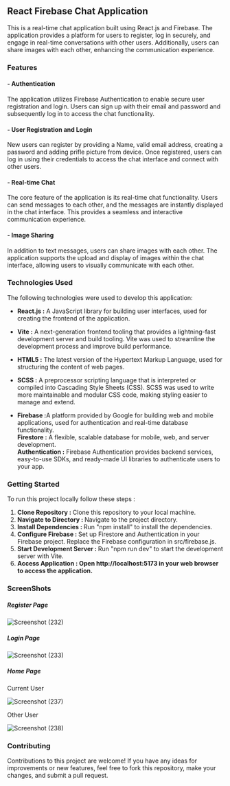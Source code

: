 <h2>React Firebase Chat Application</h2>
<p>This is a real-time chat application built using React.js and Firebase. 
  The application provides a platform for users to register, log in securely, and engage in real-time conversations with other users.
  Additionally, users can share images with each other, enhancing the communication experience.</p>

  <h3>Features</h3>
  
  <h4>- Authentication</h4>
  <p>The application utilizes Firebase Authentication to enable secure user registration and login. 
    Users can sign up with their email and password and subsequently log in to access the chat functionality.</p>
    
<h4>- User Registration and Login</h4>
<p>New users can register by providing a Name, valid email address, creating a password and adding prifle picture from device.
  Once registered, users can log in using their credentials to access the chat interface and connect with other users.</p>
  
<h4>- Real-time Chat</h4>
<p>The core feature of the application is its real-time chat functionality. Users can send messages to each other, and the messages are instantly displayed in the chat interface. 
  This provides a seamless and interactive communication experience.</p>
  
<h4>- Image Sharing</h4>
<p>In addition to text messages, users can share images with each other. 
  The application supports the upload and display of images within the chat interface, allowing users to visually communicate with each other.</p>
  
<h3>Technologies Used</h3>

<p>The following technologies were used to develop this application:</p>
<ul>
  
  <li><p><b>React.js :</b> A JavaScript library for building user interfaces, used for creating the frontend of the application.</p></li>
  
  <li><p><b>Vite :</b> A next-generation frontend tooling that provides a lightning-fast development server and build tooling. Vite was used to streamline the development process and improve build performance.</p></li>

  <li><p><b>HTML5 :</b> The latest version of the Hypertext Markup Language, used for structuring the content of web pages.</p></li>

  <li><p><b>SCSS :</b> A preprocessor scripting language that is interpreted or compiled into Cascading Style Sheets (CSS). SCSS was used to write more maintainable and modular CSS code, making styling easier to manage and extend.</p></li>

  <li><p><b>Firebase :</b>A platform provided by Google for building web and mobile applications, used for authentication and real-time database functionality.<br><b>Firestore :</b> A flexible, scalable database for mobile, web, and server development.<br><b>Authentication :</b> Firebase Authentication provides backend services, easy-to-use SDKs, and ready-made UI libraries to authenticate users to your app.</p></li>
</ul>

<h3>Getting Started</h3>
<p>To run this project locally follow these steps : </p>

<ol>
  <li><b>Clone Repository : </b>Clone this repository to your local machine.</li>
  <li><b>Navigate to Directory : </b>Navigate to the project directory.</li>
  <li><b>Install Dependencies : </b>Run "npm install" to install the dependencies.</li>
  <li><b>Configure Firebase : </b> Set up Firestore and Authentication in your Firebase project. Replace the Firebase configuration in src/firebase.js.</li>
  <li><b>Start Development Server : </b>Run "npm run dev" to start the development server with Vite.</li>
  <li><b>Access Application : Open http://localhost:5173 in your web browser to access the application.</b></li>
</ol>


  <h3>ScreenShots</h3>

<h5>Register Page</h5>

![Screenshot (232)](https://github.com/omkarbhopale20/Chat-App-using-React/assets/127376618/c5b13a1e-847d-4ea9-b7d9-6a8ce130a432)

<h5>Login Page</h5>

![Screenshot (233)](https://github.com/omkarbhopale20/Chat-App-using-React/assets/127376618/86058f8c-bc52-40b1-a1d2-64f13c448b6e)

<h5>Home Page</h5>
<p>Current User</p>

![Screenshot (237)](https://github.com/omkarbhopale20/Chat-App-using-React/assets/127376618/38eec1cc-73f9-4d22-99bf-b7c6aad13452)

<p>Other User</p>

![Screenshot (238)](https://github.com/omkarbhopale20/Chat-App-using-React/assets/127376618/a607a017-dac5-4003-abaf-1ee42da9ee1d)


<h3>Contributing</h3>
<p>Contributions to this project are welcome! If you have any ideas for improvements or new features, feel free to fork this repository, make your changes, and submit a pull request.</p>


